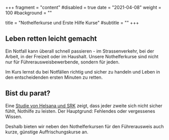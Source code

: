 +++
fragment = "content"
#disabled = true
date = "2021-04-08"
weight = 100
#background = ""

title = "Nothelferkurse und Erste Hilfe Kurse"
#subtitle = ""
+++

## Leben retten leicht gemacht

Ein Notfall kann überall schnell passieren - im Strassenverkehr, bei der Arbeit, in der Freizeit oder im Haushalt.
Unsere Nothelferkurse sind nicht nur für Führerausweisbewerbende, sondern für jeden.

Im Kurs lernst du bei Notfällen richtig und sicher zu handeln und Leben in den entscheidenden ersten Minuten zu retten.

## Bist du parat?

Eine [Studie von Helsana und SRK](https://www.helsana.ch/de/helsana-gruppe/medien-publikationen/mitteilungen/studie-erste-hilfe.html) zeigt, dass jeder zweite sich nicht sicher fühlt, Nothilfe zu leisten. Der Hauptgrund: Fehlendes oder vergessenes Wissen.

Deshalb bieten wir neben den Nothelferkursen für den Führerausweis auch kurze, günstige Auffrischungskurse an.
